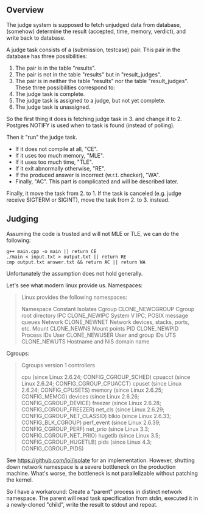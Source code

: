 Overview
---

The judge system is supposed to fetch unjudged data from database,
(somehow) determine the result (accepted, time, memory, verdict),
and write back to database.

A judge task consists of a (submission, testcase) pair.
This pair in the database has three possibilities:
1. The pair is in the table "results".
2. The pair is not in the table "results" but in "result_judges".
3. The pair is in neither the table "results" nor the table "result_judges".
These three possibilities correspond to:
1. The judge task is complete.
2. The judge task is assigned to a judge, but not yet complete.
3. The judge task is unassigned.

So the first thing it does is fetching judge task in 3. and change it to 2.
Postgres NOTIFY is used when to task is found (instead of polling).

Then it "run" the judge task.
* If it does not compile at all, "CE".
* If it uses too much memory, "MLE".
* If it uses too much time, "TLE".
* If it exit abnormally otherwise, "RE".
* If the produced answer is incorrect (w.r.t. checker), "WA".
* Finally, "AC".
This part is complicated and will be described later.

Finally, it move the task from 2. to 1.
If the task is canceled (e.g. judge receive SIGTERM or SIGINT),
move the task from 2. to 3. instead.

Judging
---

Assuming the code is trusted and will not MLE or TLE,
we can do the following:
```
g++ main.cpp -o main || return CE
./main < input.txt > output.txt || return RE
cmp output.txt answer.txt && return AC || return WA
```
Unfortunately the assumption does not hold generally.

Let's see what modern linux provide us. Namespaces:

> Linux provides the following namespaces:
>
> Namespace   Constant          Isolates
> Cgroup      CLONE_NEWCGROUP   Cgroup root directory
> IPC         CLONE_NEWIPC      System V IPC, POSIX message queues
> Network     CLONE_NEWNET      Network devices, stacks, ports, etc.
> Mount       CLONE_NEWNS       Mount points
> PID         CLONE_NEWPID      Process IDs
> User        CLONE_NEWUSER     User and group IDs
> UTS         CLONE_NEWUTS      Hostname and NIS domain name

Cgroups:

> Cgroups version 1 controllers
>
> cpu (since Linux 2.6.24; CONFIG_CGROUP_SCHED)
> cpuacct (since Linux 2.6.24; CONFIG_CGROUP_CPUACCT)
> cpuset (since Linux 2.6.24; CONFIG_CPUSETS)
> memory (since Linux 2.6.25; CONFIG_MEMCG)
> devices (since Linux 2.6.26; CONFIG_CGROUP_DEVICE)
> freezer (since Linux 2.6.28; CONFIG_CGROUP_FREEZER)
> net_cls (since Linux 2.6.29; CONFIG_CGROUP_NET_CLASSID)
> blkio (since Linux 2.6.33; CONFIG_BLK_CGROUP)
> perf_event (since Linux 2.6.39; CONFIG_CGROUP_PERF)
> net_prio (since Linux 3.3; CONFIG_CGROUP_NET_PRIO)
> hugetlb (since Linux 3.5; CONFIG_CGROUP_HUGETLB)
> pids (since Linux 4.3; CONFIG_CGROUP_PIDS)

See https://github.com/ioi/isolate for an implementation.
However, shutting down network namespace is a severe bottleneck
on the production machine. What's worse, the bottleneck is not
parallelizable without patching the kernel.

So I have a workaround:
Create a "parent" process in distinct network namespace.
The parent will read task specification from stdin, executed it in a
newly-cloned "child", write the result to stdout and repeat.
